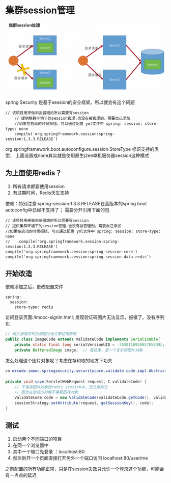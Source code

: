 # 集群session管理

![](/assets/image/imooc/spring_secunity/snipaste_20180806_230844.png)

spring Security 是基于session的安全框架。所以就会有这个问题

```
// 该项目用来做浏览器端的所以需要有session
    // 提供集群环境下的session管理,也没有被管理到，需要自己添加
    //如果在启动的时候报错，可以通过配置 yml文件中 spring: session: store-type: none
    compile('org.springframework.session:spring-session:1.3.3.RELEASE')
```
org.springframework.boot.autoconfigure.session.StoreType 标识支持的类型，
上面设置成none其实就是使用原生j2ee单机服务器session这种模式

## 为上面使用redis？
1. 所有请求都要使用session
2. 有过期时间，Redis天生支持

依赖：特别注意:spring-session:1.3.3.RELEASE在高版本的spring boot autoconfig中已经不支持了；
需要分开引用下面的包

```
// 该项目用来做浏览器端的所以需要有session
// 提供集群环境下的session管理,也没有被管理到，需要自己添加
//如果在启动的时候报错，可以通过配置 yml文件中 spring: session: store-type: none
//    compile('org.springframework.session:spring-session:1.3.3.RELEASE')
compile('org.springframework.session:spring-session-core')
compile('org.springframework.session:spring-session-data-redis')
```

## 开始改造
依赖添加之后，更改配置文件

```
spring:
  session:
    store-type: redis
```
访问登录页面:/imocc-signIn.html; 发现验证码图片无法显示，报错了。没有序列化

```java
// 相关报错序列化问题的地方都记得修改
public class ImageCode extends ValidateCode implements Serializable{
    private static final long serialVersionUID = -703011095085705839L;
    private BufferedImage image;  // 看这里，是一个复杂的图片对象
```

怎么处理这个图片对象呢？考虑在存和取的地方下功夫

```java
cn.mrcode.imooc.springsecurity.securitycore.validate.code.impl.AbstractValidateCodeProcessor#save

private void save(ServletWebRequest request, C validateCode) {
    // 不保存图片对象到redis session中，无法序列化
    // 因为在验证的时候不需要图片对象
    ValidateCode code = new ValidateCode(validateCode.getCode(), validateCode.getExpireTime());
    sessionStrategy.setAttribute(request, getSessionKey(), code);
}
```

## 测试

1. 启动两个不同端口的项目
2. 在同一个浏览器中
3. 其中一个端口先登录 ：localhost:80
4. 然后新开一个页面直接打开另外一个端口访问 localhost:80/user/me

之前配置的所有功能正常，只是在session失效只允许一个登录这个功能，可能会有一点点的延迟
